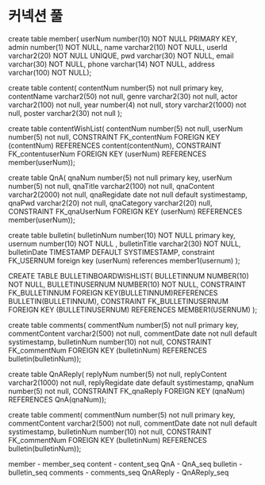 # 커넥션 풀
<Resource name="jdbc/myoracle" auth="Container"
  type="javax.sql.DataSource" driverClassName="oracle.jdbc.OracleDriver"
  url="jdbc:oracle:thin:@192.168.0.22:xe"
  username="test" password="test" maxTotal="20" maxIdle="10"
  maxWaitMillis="-1"/>
  
 create table member(
userNum number(10) NOT NULL PRIMARY KEY,
admin number(1) NOT NULL,
name varchar2(10) NOT NULL,
userId varchar2(20) NOT NULL UNIQUE,
pwd varchar(30) NOT NULL,
email varchar(30) NOT NULL,
phone varchar(14) NOT NULL,
address varchar(100) NOT NULL);

create table content(
contentNum number(5) not null primary key,
contentName varchar2(50) not null,
genre varchar2(30) not null,
actor varchar2(100) not null,
year number(4) not null,
story varchar2(1000) not null,
poster varchar2(30) not null
);

create table contentWishList(
contentNum number(5) not null,
userNum number(5) not null,
CONSTRAINT FK_contentNum FOREIGN KEY (contentNum) REFERENCES content(contentNum),
CONSTRAINT FK_contentuserNum FOREIGN KEY (userNum) REFERENCES member(userNum));

create table QnA(
qnaNum number(5) not null primary key,
userNum number(5) not null,
qnaTitle varchar2(100) not null,
qnaContent varchar2(2000) not null,
qnaRegidate date not null default systimestamp,
qnaPwd varchar2(20) not null,
qnaCategory varchar2(20) null,
CONSTRAINT FK_qnaUserNum FOREIGN KEY (userNum) REFERENCES member(userNum));

create table bulletin(
bulletinNum number(10) NOT NULL primary key,
usernum number(10) NOT NULL ,
bulletinTitle varchar2(30) NOT NULL,
bulletinDate TIMESTAMP DEFAULT SYSTIMESTAMP,
constraint FK_USERNUM foreign key (userNum) references member1(usernum)
);

CREATE TABLE BULLETINBOARDWISHLIST(
BULLETINNUM NUMBER(10) NOT NULL,
BULLETINUSERNUM NUMBER(10) NOT NULL,
CONSTRAINT FK_BULLETINNUM FOREIGN KEY(BULLETINNUM)REFERENCES BULLETIN(BULLETINNUM),
CONSTRAINT FK_BULLETINUSERNUM FOREIGN KEY (BULLETINUSERNUM) REFERENCES MEMBER1(USERNUM)
);

create table comments(
commentNum number(5) not null primary key,
commentContent varchar2(500) not null,
commentDate date not null default systimestamp,
bulletinNum number(10) not null,
CONSTRAINT FK_commentNum FOREIGN KEY (bulletinNum) REFERENCES bulletin(bulletinNum));


create table QnAReply(
replyNum number(5) not null,
replyContent varchar2(1000) not null,
replyRegidate date default systimestamp,
qnaNum number(5) not null,
 CONSTRAINT FK_qnaReply FOREIGN KEY (qnaNum) REFERENCES QnA(qnaNum));

create table comment(
commentNum number(5) not null primary key,
commentContent varchar2(500) not null,
commentDate date not null default systimestamp,
bulletinNum number(10) not null,
CONSTRAINT FK_commentNum FOREIGN KEY (bulletinNum) REFERENCES bulletin(bulletinNum));


member - member_seq
content - content_seq
QnA - QnA_seq
bulletin - bulletin_seq
comments - comments_seq
QnAReply - QnAReply_seq